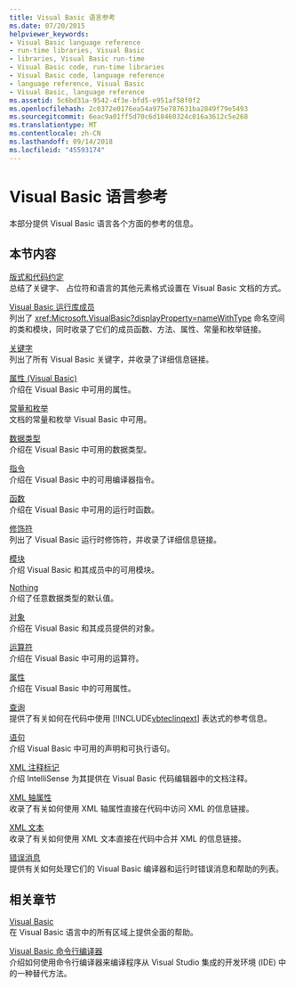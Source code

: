 ```yaml
---
title: Visual Basic 语言参考
ms.date: 07/20/2015
helpviewer_keywords:
- Visual Basic language reference
- run-time libraries, Visual Basic
- libraries, Visual Basic run-time
- Visual Basic code, run-time libraries
- Visual Basic code, language reference
- language reference, Visual Basic
- Visual Basic, language reference
ms.assetid: 5c6bd31a-9542-4f3e-bfd5-e951af58f0f2
ms.openlocfilehash: 2c0372e0176ea54a975e787631ba2849f79e5493
ms.sourcegitcommit: 6eac9a01ff5d70c6d18460324c016a3612c5e268
ms.translationtype: MT
ms.contentlocale: zh-CN
ms.lasthandoff: 09/14/2018
ms.locfileid: "45593174"
---
```

# <a name="visual-basic-language-reference"></a>Visual Basic 语言参考
本部分提供 Visual Basic 语言各个方面的参考的信息。  
  
## <a name="in-this-section"></a>本节内容  
 [版式和代码约定](../../visual-basic/language-reference/typographic-and-code-conventions.md)  
 总结了关键字、 占位符和语言的其他元素格式设置在 Visual Basic 文档的方式。  
  
 [Visual Basic 运行库成员](../../visual-basic/language-reference/runtime-library-members.md)  
 列出了 <xref:Microsoft.VisualBasic?displayProperty=nameWithType> 命名空间的类和模块，同时收录了它们的成员函数、方法、属性、常量和枚举链接。  
  
 [关键字](../../visual-basic/language-reference/keywords/index.md)  
 列出了所有 Visual Basic 关键字，并收录了详细信息链接。  
  
 [属性 (Visual Basic)](../../visual-basic/language-reference/attributes.md)  
 介绍在 Visual Basic 中可用的属性。  
  
 [常量和枚举](../../visual-basic/language-reference/constants-and-enumerations.md)  
 文档的常量和枚举 Visual Basic 中可用。  
  
 [数据类型](../../visual-basic/language-reference/data-types/index.md)  
 介绍在 Visual Basic 中可用的数据类型。  
  
 [指令](../../visual-basic/language-reference/directives/index.md)  
 介绍在 Visual Basic 中的可用编译器指令。  
  
 [函数](../../visual-basic/language-reference/functions/index.md)  
 介绍在 Visual Basic 中可用的运行时函数。  
  
 [修饰符](../../visual-basic/language-reference/modifiers/index.md)  
 列出了 Visual Basic 运行时修饰符，并收录了详细信息链接。  
  
 [模块](../../visual-basic/language-reference/modules.md)  
 介绍 Visual Basic 和其成员中的可用模块。  
  
 [Nothing](../../visual-basic/language-reference/nothing.md)  
 介绍了任意数据类型的默认值。  
  
 [对象](../../visual-basic/language-reference/objects/index.md)  
 介绍在 Visual Basic 和其成员提供的对象。  
  
 [运算符](../../visual-basic/language-reference/operators/index.md)  
 介绍在 Visual Basic 中可用的运算符。  
  
 [属性](../../visual-basic/language-reference/properties.md)  
 介绍在 Visual Basic 中的可用属性。  
  
 [查询](../../visual-basic/language-reference/queries/index.md)  
 提供了有关如何在代码中使用 [!INCLUDE[vbteclinqext](~/includes/vbteclinqext-md.md)] 表达式的参考信息。  
  
 [语句](../../visual-basic/language-reference/statements/index.md)  
 介绍 Visual Basic 中可用的声明和可执行语句。  
  
 [XML 注释标记](../../visual-basic/language-reference/xmldoc/index.md)  
 介绍 IntelliSense 为其提供在 Visual Basic 代码编辑器中的文档注释。  
  
 [XML 轴属性](../../visual-basic/language-reference/xml-axis/index.md)  
 收录了有关如何使用 XML 轴属性直接在代码中访问 XML 的信息链接。  
  
 [XML 文本](../../visual-basic/language-reference/xml-literals/index.md)  
 收录了有关如何使用 XML 文本直接在代码中合并 XML 的信息链接。  
  
 [错误消息](../../visual-basic/language-reference/error-messages/index.md)  
 提供有关如何处理它们的 Visual Basic 编译器和运行时错误消息和帮助的列表。  
  
## <a name="related-sections"></a>相关章节  
 [Visual Basic](../../visual-basic/index.md)  
 在 Visual Basic 语言中的所有区域上提供全面的帮助。  
  
 [Visual Basic 命令行编译器](../../visual-basic/reference/command-line-compiler/index.md)  
 介绍如何使用命令行编译器来编译程序从 Visual Studio 集成的开发环境 (IDE) 中的一种替代方法。
